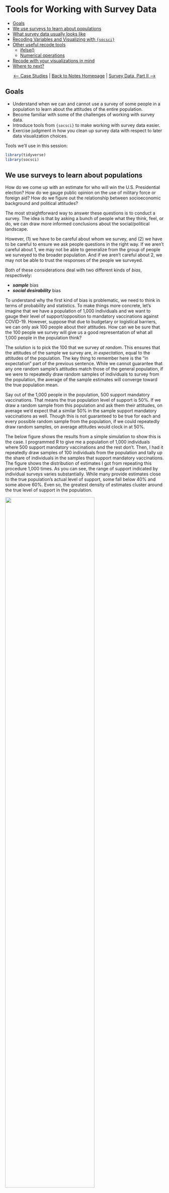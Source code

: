 Tools for Working with Survey Data
================

- [Goals](#goals)
- [We use surveys to learn about
  populations](#we-use-surveys-to-learn-about-populations)
- [What survey data usually looks
  like](#what-survey-data-usually-looks-like)
- [Recoding Variables and Visualizing with
  `{socsci}`](#recoding-variables-and-visualizing-with-socsci)
- [Other useful recode tools](#other-useful-recode-tools)
  - [ifelse()](#ifelse)
  - [Numerical operations](#numerical-operations)
- [Recode with your visualizations in
  mind](#recode-with-your-visualizations-in-mind)
- [Where to next?](#where-to-next)

<center>

[\<– Case
Studies](https://github.com/milesdwilliams15/Teaching/blob/main/DPR%20101/Notes/13_case_studies.md)
\| [Back to Notes
Homepage](https://github.com/milesdwilliams15/Teaching/blob/main/DPR%20101/Notes/README.md)
\| [Survey Data, Part II
–\>](https://github.com/milesdwilliams15/Teaching/blob/main/DPR%20101/Notes/15_survey_data_pt2.md)

</center>

## Goals

- Understand when we can and cannot use a survey of some people in a
  population to learn about the attitudes of the entire population.
- Become familiar with some of the challenges of working with survey
  data.
- Introduce tools from `{socsci}` to make working with survey data
  easier.
- Exercise judgment in how you clean up survey data with respect to
  later data visualization choices.

Tools we’ll use in this session:

``` r
library(tidyverse)
library(socsci)
```

## We use surveys to learn about populations

How do we come up with an estimate for who will win the U.S.
Presidential election? How do we gauge public opinion on the use of
military force or foreign aid? How do we figure out the relationship
between socioeconomic background and political attitudes?

The most straightforward way to answer these questions is to conduct a
survey. The idea is that by asking a bunch of people what they think,
feel, or do, we can draw more informed conclusions about the
social/political landscape.

However, (1) we have to be careful about whom we survey, and (2) we have
to be careful to ensure we ask people questions in the right way. If we
aren’t careful about 1, we may not be able to generalize from the group
of people we surveyed to the broader population. And if we aren’t
careful about 2, we may not be able to trust the responses of the people
we surveyed.

Both of these considerations deal with two different kinds of *bias*,
respectively:

- ***sample*** bias
- ***social desirability*** bias

To understand why the first kind of bias is problematic, we need to
think in terms of probability and statistics. To make things more
concrete, let’s imagine that we have a population of 1,000 individuals
and we want to gauge their level of support/opposition to mandatory
vaccinations against COVID-19. However, suppose that due to budgetary or
logistical barriers, we can only ask 100 people about their attitudes.
How can we be sure that the 100 people we survey will give us a good
representation of what all 1,000 people in the population think?

The solution is to pick the 100 that we survey *at random*. This ensures
that the attitudes of the sample we survey are, *in expectation*, equal
to the attitudes of the population. The key thing to remember here is
the “in expectation” part of the previous sentence. While we cannot
guarantee that any one random sample’s attitudes match those of the
general population, if we were to repeatedly draw random samples of
individuals to survey from the population, the average of the sample
estimates will converge toward the true population mean.

Say out of the 1,000 people in the population, 500 support mandatory
vaccinations. That means the true population level of support is 50%. If
we draw a random sample from this population and ask them their
attitudes, on average we’d expect that a similar 50% in the sample
support mandatory vaccinations as well. Though this is not guaranteed to
be true for each and every possible random sample from the population,
if we could repeatedly draw random samples, on average attitudes would
clock in at 50%.

The below figure shows the results from a simple simulation to show this
is the case. I programmed R to give me a population of 1,000 individuals
where 500 support mandatory vaccinations and the rest don’t. Then, I had
it repeatedly draw samples of 100 individuals from the population and
tally up the share of individuals in the samples that support mandatory
vaccinations. The figure shows the distribution of estimates I got from
repeating this procedure 1,000 times. As you can see, the range of
support indicated by individual surveys varies substantially. While many
provide estimates close to the true population’s actual level of
support, some fall below 40% and some above 60%. Even so, the greatest
density of estimates cluster around the true level of support in the
population.

<img src="14_survey_data_files/figure-gfm/unnamed-chunk-2-1.png" width="75%" />

In sum, surveys of random samples from a population, while still subject
to error, are one of the best social science tools we have for making
population inferences. However, even with a random sample, we still have
to consider the second kind of bias: **social desirability**.

People make errors when they take surveys all the time. Maybe they’re in
a hurry or misunderstand a question or two, and so they provide an
answer that doesn’t actually align with what they think. We have a term
for this: “noise.” But sometimes when someone’s answer doesn’t align
with their actual attitudes it’s no accident; the respondent lied. This
happens if people try to give you the answer that they think is the
“right” answer rather than their honest opinion. There is a lot of
research out there on this problem. Everything from the identity of the
person giving a survey, to whether it’s done online or over the phone
can lead people to give different answers to otherwise similar
questions.

To avoid this problem, it’s important to think carefully about how you
ask people questions. This is especially true when asking people about
polarizing issues where they may feel a sense of peer pressure to answer
in a certain way. This can pose a serious challenge to inference. Say we
wanted to measure something like a person’s level of racism. You can’t
just ask in a survey, “how racist would you say you are on a scale from
0 to 10?” People won’t answer that question honestly. In cases like
this, social scientists have come up with a number of indirect ways to
measure racism without asking people directly.

Two approaches are (1) survey experiments and (2) creation of indexes.
For 1, social scientists might think of many ways of asking a question
and then randomly assign these alternative ways of asking the question
to the people surveyed. If they find systematically different kinds of
responses depending on the question wording, then this can both serve as
evidence of social desirability bias and be leveraged as a means to
identifying a more authentic estimate of how individuals really feel in
the population.

Approach 2 involves asking individuals a battery of questions that,
individually, are only indirectly related to the attitude you want to
measure. But, put together, the questions help you triangulate attitudes
(such as racism) that are otherwise impossible to measure with one
straightforward question.

We’ll talk more about index construction in bit. But first, let’s take a
look at some actual survey data.

## What survey data usually looks like

Survey data usually looks like this:

``` r
cces <- read_csv("https://raw.githubusercontent.com/ryanburge/cces/master/CCES%20for%20Methods/small_cces.csv")
cces
```

    ## # A tibble: 64,600 × 33
    ##     ...1    X1       id state birthyr gender  educ  race marital natecon mymoney
    ##    <dbl> <dbl>    <dbl> <dbl>   <dbl>  <dbl> <dbl> <dbl>   <dbl>   <dbl>   <dbl>
    ##  1     1     1   2.22e8    33    1969      2     2     1       1       3       2
    ##  2     2     2   2.74e8    22    1994      2     2     1       5       4       3
    ##  3     3     3   2.84e8    29    1964      2     2     2       5       5       2
    ##  4     4     4   2.88e8     1    1988      2     2     2       5       4       4
    ##  5     5     5   2.90e8     8    1982      2     5     1       1       2       2
    ##  6     6     6   2.91e8     1    1963      2     2     6       4       4       4
    ##  7     7     7   2.93e8    48    1962      1     2     1       2       3       3
    ##  8     8     8   2.95e8    42    1991      2     1     1       2       5       5
    ##  9     9     9   2.96e8    13    1963      1     2     1       1       4       4
    ## 10    10    10   2.96e8    42    1957      2     2     1       1       5       3
    ## # ℹ 64,590 more rows
    ## # ℹ 22 more variables: econfuture <dbl>, police <dbl>, background <dbl>,
    ## #   registry <dbl>, assaultban <dbl>, conceal <dbl>, pathway <dbl>,
    ## #   border <dbl>, dreamer <dbl>, deport <dbl>, prochoice <dbl>, prolife <dbl>,
    ## #   gaym <dbl>, employ <dbl>, pid7 <dbl>, attend <dbl>, religion <dbl>,
    ## #   vote16 <dbl>, ideo5 <dbl>, union <dbl>, income <dbl>, sexuality <dbl>

Any clues what the values for each of the variables are supposed to
mean? It isn’t obvious at first glance. Most survey datasets use special
numeric codes that correspond with specific responses to different
questions. The data is saved in this way because many question responses
can be long-winded, and if the data were saved using those long-winded
responses, it would eat up a lot more of your computer’s memory.

As a way to save space, either on a computer or database, survey
researchers will save the output from surveys using numerical codes and
then create a *codebook* that they or others can use to convert the
numerical codes back to their original meaning for analysis.

The below code walks through some examples of how to implement these
recodes.

## Recoding Variables and Visualizing with `{socsci}`

The `{socsci}` R package provides some helpful tools for cleaning and
then summarizing survey data prior to data visualization. The workhorse
function in `{socsci}`, and my main favorite reason for using it, is the
`frcode()` function. This function let’s us easily create new ordered
categorical variables in a really intuitive fashion. It involves some
extra syntax, but once you understand the logic, it’ll make more sense.
It works similarly to `case_when()`, but it’s designed specifically to
return a vector of data that is an ordered category.

Consider the following code. It uses `frcode()` to convert the numerical
codes for the `race` column in the dataset to meaningful values:

``` r
cces <- cces |> 
  mutate(race2 = frcode(race == 1 ~ "White",
                        race == 2 ~ "Black", 
                        race == 3 ~ "Hispanic",
                        race == 4 ~ "Asian")) 
```

We can use `table()` to quickly check the distribution of observations
across these newly coded categories:

``` r
table(cces$race2)
```

    ## 
    ##    White    Black Hispanic    Asian 
    ##    46289     7926     5238     2278

Notice the order that the counts appear in. Normally, R would return the
counts based on alphabetical order using `table()`, but since `race2` is
an ordered categorical variable, it returns the output based on the
ordering of the categories. This ordering is determined by the order in
which the recodes are specified in `frcode()`.

`{socsci}` has some other helpful functions, too, like `ct()`. This
function is very similar to another function from `{dplyr}` called
`count()`. The count function works a lot like `table()` but it returns
output as a data frame rather than just a vector:

``` r
cces |>
  count(race2)
```

    ## # A tibble: 5 × 2
    ##   race2        n
    ##   <fct>    <int>
    ## 1 White    46289
    ## 2 Black     7926
    ## 3 Hispanic  5238
    ## 4 Asian     2278
    ## 5 <NA>      2869

The `ct()` function from `{socsci}` goes a step further and includes a
column of proportions next to the column of counts:

``` r
cces |>
  ct(race2)
```

    ## # A tibble: 5 × 3
    ##   race2        n   pct
    ##   <fct>    <int> <dbl>
    ## 1 White    46289 0.717
    ## 2 Black     7926 0.123
    ## 3 Hispanic  5238 0.081
    ## 4 Asian     2278 0.035
    ## 5 <NA>      2869 0.044

Also, unlike `count()`, we can tell it to drop observations where we
don’t have a valid response for race:

``` r
cces |>
  ct(race2, show_na = F)
```

    ## # A tibble: 4 × 3
    ##   race2        n   pct
    ##   <fct>    <int> <dbl>
    ## 1 White    46289 0.75 
    ## 2 Black     7926 0.128
    ## 3 Hispanic  5238 0.085
    ## 4 Asian     2278 0.037

The syntax with `frcode()` goes like so:

`logical condition ~ what to do`.

In that first line in `frcode()` above, the syntax `race == 1 ~ "White"`
literally means that when values in the `race` column equal 1, the
category should be “White”.

By default, `frcode()` returns a categorical variable that is ordered
based on the order in which the categories were specified. For a
variable like race, ordering isn’t really necessary. However, for a
variable like partisan leaning, ordering is extremely important.

Consider the following example:

``` r
cces <- cces |> 
  mutate(pid_new = frcode(pid7 == 1 ~ "Strong Dem.", 
                          pid7 == 2 ~ "Dem.", 
                          pid7 == 3 ~ "Lean Dem.", 
                          pid7 == 4 ~ "Independent", 
                          pid7 == 5 ~ "Lean Rep.", 
                          pid7 == 6 ~ "Rep.", 
                          pid7 == 7 ~ "Strong Rep."))
```

The above code creates a column called `pid_new` which has 7 ordered
categories. This ordering comes in handy for data visualization. Say we
wanted to show the distribution of partisan lean. Using `pid_new` we can
create a ggplot like the following, using `ct()` along the way:

``` r
cces |>
  ct(pid_new) |>
  ggplot() +
  aes(x = pid_new, y = pct) +
  geom_col() +
  labs(x = "Partisanship",
       y = "Proportion of Sample") +
  theme(axis.text.x = element_text(angle = 45, hjust = 1))
```

<img src="14_survey_data_files/figure-gfm/unnamed-chunk-10-1.png" width="75%" />

Notice from the above that there’s an NA value shown, too. If there are
any remaining rows in the data that don’t have a relevant category,
`frcode()` automatically returns an NA for those rows.

If we want to drop those values in our visualization, we can just update
the code like so:

``` r
cces |>
  ct(pid_new, show_na = F) |>
  ggplot() +
  aes(x = pid_new, y = pct) +
  geom_col() +
  labs(x = "Partisanship",
       y = "Proportion of Sample") +
  theme(axis.text.x = element_text(angle = 45, hjust = 1))
```

<img src="14_survey_data_files/figure-gfm/unnamed-chunk-11-1.png" width="75%" />

Notice that the proportions are now different. It’s because the NA
category is now being dropped before proportions are computed.

If we wanted those values to be coded as something else, we can just use
an additional command:

``` r
cces <- cces |> 
  mutate(pid_new = frcode(pid7 == 1 ~ "Strong Dem.", 
                          pid7 == 2 ~ "Dem.", 
                          pid7 == 3 ~ "Lean Dem.", 
                          pid7 == 4 ~ "Independent", 
                          pid7 == 5 ~ "Lean Rep.", 
                          pid7 == 6 ~ "Rep.", 
                          pid7 == 7 ~ "Strong Rep.", 
                          TRUE ~ "All Others")) 
```

The final line that reads `TRUE ~ "All Others"` literally means, for
anything else not specified, make the category “All Others”.

Now when we plot the data, it looks like this:

``` r
cces |>
  ct(pid_new, show_na = F) |>
  ggplot() +
  aes(x = pid_new, y = pct) +
  geom_col() +
  labs(x = "Partisanship",
       y = "Proportion of Sample") +
  theme(axis.text.x = element_text(angle = 45, hjust = 1))
```

<img src="14_survey_data_files/figure-gfm/unnamed-chunk-13-1.png" width="75%" />

Without using `frcode()` (say we used `case_when()` instead), the values
on the x-axis would appear in alphabetical order rather than the order
based on political ideology. This makes plotting the data so much
easier.

## Other useful recode tools

### ifelse()

For some binary outcomes, we may not need to use `frcode()`. Gender for
example is a binary category in the CCES data. We can recode it like so:

``` r
cces <- cces |>
  mutate(gender2 = ifelse(gender == 1, "Male", "Female"))
```

`ifelse()` is a simple function that returns one outcome if a logical
condition is met, otherwise it returns an alternative outcome. In the
above, the syntax `ifelse(gender == 1, "Male", "Female")` means if the
gender numerical code is 1, return the category “Male”, otherwise return
the category “Female”.

### Numerical operations

Not all survey variable values may correspond to non-numeric categories.
Some variables like age may just correspond to their actual numeric
amounts. In this case, we may be fine leaving them as-is. But sometimes
researchers prefer to lump these kinds of variables into larger discrete
buckets.

First, we need to create an age column. The CCES data doesn’t actually
have a column for age. Instead, it has a column for birth year. This can
be easily converted to age by simply subtracting birth year from the
year the survey was done (in this case, 2016).

``` r
cces <- cces |>
  mutate(age = 2016 - birthyr)
```

Next, we can turn this numerical variable into a more discrete outcome.
Before we do this, we need to first think about what kind or class of
variable we want to use. Sometimes, we may want the new variable to be
an ordered category rather than numerical:

``` r
cces <- cces |>
  mutate(agecat = frcode(age < 25 ~ "18-24",
                         between(age, 25, 29) ~ "25-29",
                         between(age, 30, 39) ~ "30s",
                         between(age, 40, 49) ~ "40s",
                         between(age, 50, 59) ~ "50s",
                         between(age, 60, 69) ~ "60s",
                         age > 69 ~ "70+"))
```

Alternatively, we could make a numerical category by decade:

``` r
cces <- cces |>
  mutate(agedecade = floor(age/10)*10)

# minor fix to ensure that we're clear that people < 20 are 18+
cces$agedecade[cces$age < 20] <- 18
```

Let’s check the age columns side-by-side to see how they turned out:

``` r
cces |>
  select(age, agecat, agedecade)
```

    ## # A tibble: 64,600 × 3
    ##      age agecat agedecade
    ##    <dbl> <fct>      <dbl>
    ##  1    47 40s           40
    ##  2    22 18-24         20
    ##  3    52 50s           50
    ##  4    28 25-29         20
    ##  5    34 30s           30
    ##  6    53 50s           50
    ##  7    54 50s           50
    ##  8    25 25-29         20
    ##  9    53 50s           50
    ## 10    59 50s           50
    ## # ℹ 64,590 more rows

Now with any one of these variables, we can summarize differences in
attitudes (say political ideology). For example, let’s consider how age
relates to how strongly Republican individuals identify.

Using the numerical version of the data:

``` r
cces |>
  filter(age < 98, pid_new != "All Others") |>
  group_by(age) |>
  ct(pid_new, show_na = F) |>
  ggplot() +
  aes(x = age, y = pct, color = pid_new) +
  geom_point(alpha = 0.5) +
  geom_smooth(se = F) +
  facet_wrap(~ pid_new, ncol = 7) +
  scale_y_continuous(
    labels = scales::percent
  ) +
  labs(
    x = "Age",
    y = "Share of Respondents"
  ) +
  theme(
    legend.position = "none"
  )
```

<img src="14_survey_data_files/figure-gfm/unnamed-chunk-19-1.png" width="75%" />

Using categories:

``` r
set_palette(
  sequential = c("navy", "indianred"),
  from_coolors = F
)
cces |>
  filter(pid_new != "All Others") |>
  group_by(agecat) |>
  ct(pid_new, show_na = F) |>
  mutate(pid_new_names = pid_new,
         pid_new = as.numeric(pid_new)) |>
  ggplot() +
  aes(x = agecat, y = pct, fill = pid_new) +
  geom_col() +
  scale_y_continuous(
    labels = scales::percent
  ) +
  labs(
    x = "Age",
    y = "Share of Respondents",
    fill = NULL
  ) +
  ggpal(
    type = "sequential",
    aes = "fill",
    breaks = c(1, 7),
    labels = c("Strong\nDem.",
               "Strong\nRep."),
  )
```

<img src="14_survey_data_files/figure-gfm/unnamed-chunk-20-1.png" width="75%" />

## Recode with your visualizations in mind

It’s always important to think about how you want to visualize your data
as you make your recodes.

The three different age columns make it possible to do a few different
kinds of visualizations. Let’s create an outcome variable that we’ll use
age to explain. The column `prolife` is a binary outcome indicating
support (or no support) for the idea that abortions should be illegal in
all circumstances:

``` r
cces <- cces |>
  mutate(prolife2 = case_when(
    prolife == 1 ~ 1,
    prolife == 2 ~ 0
  ))
```

In the above, I used `case_when()` which is more general than `frcode()`
since its output can be normal unordered categories or also numerical.
Like `frcode()`, anything remaining that isn’t specified gets converted
to NA. In this case, the code 1 indicates support for making abortion
always illegal and 2 indicates a respondent doesn’t support that idea.
There are also two remaining possible categories, 8 and 9, that
correspond to “don’t know” or missing responses. So that we don’t
accidentally lump these in with support or lack of support, we’ll use
`case_when()` rather than `ifelse()`.

With our our numerical age data, we can use a scatter plot with a
smoother to show how age explains prolife attitudes. In creating the
figure, I’m going to use another `{socsci}` function. This one is called
`mean_ci()`. As the name implies, it returns the mean of some variable,
but what’s special about it is that it is set up to work with the
`{dplyr}` workflow. For example, I can use a `group_by()` before I give
data to `mean_ci()` as I do in the below code to show how attitudes
toward abortion vary by age:

``` r
cces |>
  group_by(age) |>
  mean_ci(prolife2) |>
  ggplot() +
  aes(x = age, 
      y = mean) +
  geom_point(alpha = 0.2) +
  geom_smooth(se = F) +
  scale_x_continuous(
    breaks = seq(20, 100, by = 10)
  ) +
  scale_y_continuous(
    labels = scales::percent
  ) +
  labs(
    x = "Age",
    y = "(%) Support",
    title = "Support for making abortion always illegal by age"
  )
```

<img src="14_survey_data_files/figure-gfm/unnamed-chunk-22-1.png" width="75%" />

We could also use decades. Notice something else I do in the below code,
too. `mean_ci()` doesn’t just return the mean of the variable you give
it. It also returns 95% confidence intervals. These are often important
to show with survey data if our goal is to make inferences to a
population. Remember how individual surveys (even if they are random)
can still be off from what’s true in the general population? This random
deviation means that our survey estimates are subject to a margin of
error. Confidence intervals help us to summarize how wide this margin of
error is.

``` r
cces |>
  group_by(agedecade) |>
  mean_ci(prolife2) |>
  ggplot() +
  aes(x = agedecade,
      y = mean,
      ymin = lower,
      ymax = upper) +
  geom_pointrange() +
  geom_line() +
  scale_y_continuous(
    labels = scales::percent
  ) +
  labs(
    x = "Age",
    y = "(%) Support",
    title = "Support for making abortion always illegal by age"
  )
```

<img src="14_survey_data_files/figure-gfm/unnamed-chunk-23-1.png" width="75%" />

In the above, we can see that the margin of error is quite larger among
the oldest individuals who took the survey. The reason is pretty simple.
Not very many people in the survey are in their 90s.

Finally, we could show this relationship using a column plot and the
categorical age variable:

``` r
set_palette()
cces |>
  group_by(agecat) |>
  mean_ci(prolife2) |>
  ggplot() +
  aes(x = agecat,
      y = mean,
      ymin = lower,
      ymax = upper) +
  geom_col(
    aes(fill = mean),
    show.legend = F
  ) +
  geom_errorbar(
    width = 0.2
  ) +
  scale_y_continuous(
    labels = scales::percent
  ) +
  labs(
    x = "Age",
    y = "(%) Support",
    title = "Support for making abortion always illegal by age"
  ) +
  ggpal(
    type = "sequential",
    aes = "fill"
  )
```

<img src="14_survey_data_files/figure-gfm/unnamed-chunk-24-1.png" width="75%" />

Again, the above uses `mean_ci` so that we can show the confidence
intervals alongside the mean.

## Where to next?

<center>

[\<– Case
Studies](https://github.com/milesdwilliams15/Teaching/blob/main/DPR%20101/Notes/13_case_studies.md)
\| [Back to Notes
Homepage](https://github.com/milesdwilliams15/Teaching/blob/main/DPR%20101/Notes/README.md)
\| [Survey Data, Part II
–\>](https://github.com/milesdwilliams15/Teaching/blob/main/DPR%20101/Notes/15_survey_data_pt2.md)

</center>

